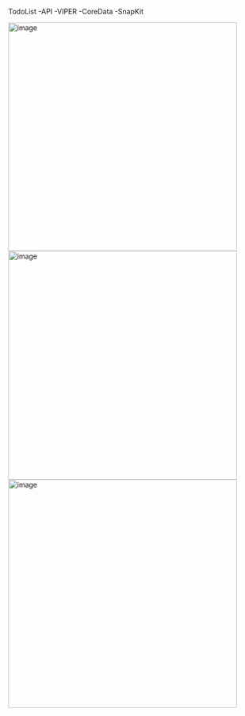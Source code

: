 TodoList
-API
-VIPER
-CoreData
-SnapKit

<img width="461" alt="image" src="https://github.com/user-attachments/assets/ae4e11f8-c05d-4c6b-b34a-9c599720a411" />
<img width="461" alt="image" src="https://github.com/user-attachments/assets/7a4ab246-c900-4829-925f-0a77d06ed956" />
<img width="461" alt="image" src="https://github.com/user-attachments/assets/0689b733-905b-44ce-b787-e275588b27de" />


